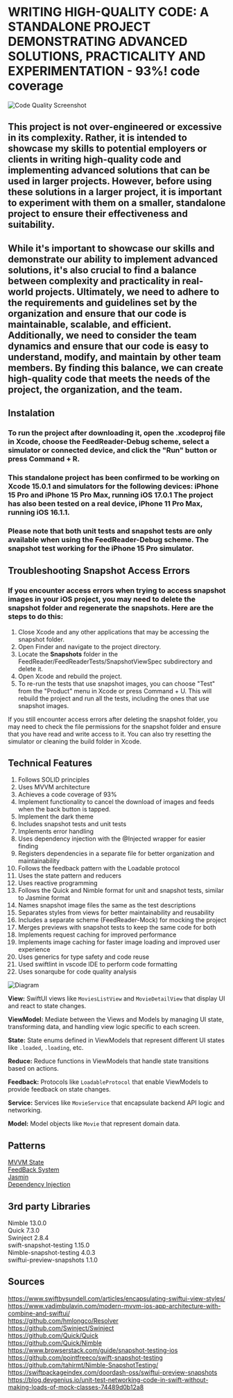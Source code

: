 # WRITING HIGH-QUALITY CODE: A STANDALONE PROJECT DEMONSTRATING ADVANCED SOLUTIONS, PRACTICALITY AND EXPERIMENTATION - 93%! code coverage

![Code Quality Screenshot](CodeQualityScreenshot.png)

## This project is not over-engineered or excessive in its complexity. Rather, it is intended to showcase my skills to potential employers or clients in writing high-quality code and implementing advanced solutions that can be used in larger projects. However, before using these solutions in a larger project, it is important to experiment with them on a smaller, standalone project to ensure their effectiveness and suitability.

## While it's important to showcase our skills and demonstrate our ability to implement advanced solutions, it's also crucial to find a balance between complexity and practicality in real-world projects. Ultimately, we need to adhere to the requirements and guidelines set by the organization and ensure that our code is maintainable, scalable, and efficient. Additionally, we need to consider the team dynamics and ensure that our code is easy to understand, modify, and maintain by other team members. By finding this balance, we can create high-quality code that meets the needs of the project, the organization, and the team.


## Instalation

### To run the project after downloading it, open the .xcodeproj file in Xcode, choose the FeedReader-Debug scheme, select a simulator or connected device, and click the "Run" button or press Command + R.

### This standalone project has been confirmed to be working on Xcode 15.0.1 and simulators for the following devices: iPhone 15 Pro and iPhone 15 Pro Max, running iOS 17.0.1 The project has also been tested on a real device, iPhone 11 Pro Max, running iOS 16.1.1.

### Please note that both unit tests and snapshot tests are only available when using the FeedReader-Debug scheme. The snapshot test working for the iPhone 15 Pro simulator.


## Troubleshooting Snapshot Access Errors

### If you encounter access errors when trying to access snapshot images in your iOS project, you may need to delete the snapshot folder and regenerate the snapshots. Here are the steps to do this:

1. Close Xcode and any other applications that may be accessing the snapshot folder.
2. Open Finder and navigate to the project directory.
3. Locate the __Snapshots__ folder in the FeedReader/FeedReaderTests/SnapshotViewSpec subdirectory and delete it.
4. Open Xcode and rebuild the project.
5. To re-run the tests that use snapshot images, you can choose "Test" from the "Product" menu in Xcode or press Command + U. This will rebuild the project and run all the tests, including the ones that use snapshot images.

If you still encounter access errors after deleting the snapshot folder, you may need to check the file permissions for the snapshot folder and ensure that you have read and write access to it. You can also try resetting the simulator or cleaning the build folder in Xcode.


## Technical Features

1. Follows SOLID principles
2. Uses MVVM architecture
3. Achieves a code coverage of 93%
4. Implement functionality to cancel the download of images and feeds when the back button is tapped.
5. Implement the dark theme 
6. Includes snapshot tests and unit tests
7. Implements error handling
8. Uses dependency injection with the @Injected wrapper for easier finding
9. Registers dependencies in a separate file for better organization and maintainability
10. Follows the feedback pattern with the Loadable protocol
11. Uses the state pattern and reducers
12. Uses reactive programming
13. Follows the Quick and Nimble format for unit and snapshot tests, similar to Jasmine format
14. Names snapshot image files the same as the test descriptions
15. Separates styles from views for better maintainability and reusability
16. Includes a separate scheme (FeedReader-Mock) for mocking the project
17. Merges previews with snapshot tests to keep the same code for both
18. Implements request caching for improved performance
19. Implements image caching for faster image loading and improved user experience
20. Uses generics for type safety and code reuse
21. Used swiftlint in vscode IDE to perform code formatting
22. Uses sonarqube for code quality analysis

![Diagram](Diagram.png)

**View:** SwiftUI views like `MoviesListView` and `MovieDetailView` that display UI and react to state changes.  

**ViewModel:** Mediate between the Views and Models by managing UI state, transforming data, and handling view logic specific to each screen.  

**State:** State enums defined in ViewModels that represent different UI states like `.loaded`, `.loading`, etc.  

**Reduce:** Reduce functions in ViewModels that handle state transitions based on actions.  

**Feedback:** Protocols like `LoadableProtocol` that enable ViewModels to provide feedback on state changes.  

**Service:** Services like `MovieService` that encapsulate backend API logic and networking.  

**Model:** Model objects like `Movie` that represent domain data.  



## Patterns
[MVVM State](documentation/MvvmState)  
[FeedBack System](documentation/FeedbackSystem)  
[Jasmin](documentation/Jasmin)  
[Dependency Injection](documentation/DependencyInjection)


## 3rd party Libraries

Nimble 13.0.0  
Quick 7.3.0  
Swinject 2.8.4  
swift-snapshot-testing 1.15.0  
Nimble-snapshot-testing 4.0.3  
swiftui-preview-snapshots 1.1.0   

## Sources
https://www.swiftbysundell.com/articles/encapsulating-swiftui-view-styles/  
https://www.vadimbulavin.com/modern-mvvm-ios-app-architecture-with-combine-and-swiftui/  
https://github.com/hmlongco/Resolver  
https://github.com/Swinject/Swinject  
https://github.com/Quick/Quick  
https://github.com/Quick/Nimble  
https://www.browserstack.com/guide/snapshot-testing-ios  
https://github.com/pointfreeco/swift-snapshot-testing  
https://github.com/tahirmt/Nimble-SnapshotTesting/  
https://swiftpackageindex.com/doordash-oss/swiftui-preview-snapshots  
https://blog.devgenius.io/unit-test-networking-code-in-swift-without-making-loads-of-mock-classes-74489d0b12a8  
